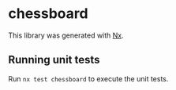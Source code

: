 # chessboard

This library was generated with [Nx](https://nx.dev).

## Running unit tests

Run `nx test chessboard` to execute the unit tests.
